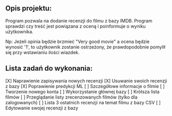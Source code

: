 ## Opis projektu:
Program pozwala na dodanie recenzji do filmu z bazy IMDB.
Program sprawdzi czy treść jest powiązana z oceną i poinformuje o wyniku użytkownika.

Np: Jeżeli opinia będzie brzmieć "Very good movie" a ocena będzie wynosić '1', to użytkownik zostanie ostrzeżony, że prawdopodobnie pomylił się przy wstawianiu ilości wiazdek.

## Lista zadań do wykonania:
[X] Naprawienie zapisywania nowych recenzji
[X] Usuwanie swoich recenzji z bazy
[X] Poprawienie predykcji ML
[ ] Szczegółowe informacje o filmie
[ ] Tworzenie nowego konta
[ ] Wykorzystanie głównej bazy
[ ] Krótsza lista filmów
[ ] Przeglądanie listy zrecenzowanych filmów (tylko dla zalogowanych)
[ ] Lista 3 ostatnich recenzji na temat filmu z bazy CSV
[ ] Edytowanie swojej recenzji z bazy